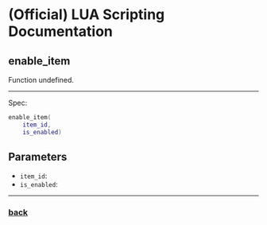 
# (Official) LUA Scripting Documentation

## enable_item

Function undefined.

___

Spec:

```lua
enable_item(
	item_id,
	is_enabled)
```

## Parameters

- `item_id`: 
- `is_enabled`: 

___

### [back](../other)
